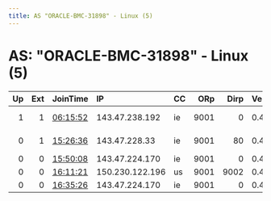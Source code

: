 ```yaml
---
title: AS "ORACLE-BMC-31898" - Linux (5)
---
```


# AS: "ORACLE-BMC-31898" - Linux (5)

|   Up |   Ext | JoinTime                                                                                              | IP              | CC   |   ORp |   Dirp | Version   | Contact                      | Nickname     |   eFamMembers |
|-----:|------:|:------------------------------------------------------------------------------------------------------|:----------------|:-----|------:|-------:|:----------|:-----------------------------|:-------------|--------------:|
|    1 |     1 | [06:15:52](https://nusenu.github.io/OrNetStats/w/relay/F4C882F633D155AADC012DEE5742875A1CB5D383.html) | 143.47.238.192  | ie   |  9001 |      0 | 0.4.6.10  | animacia dot sk at gmail     | Enryptexik   |             1 |
|    0 |     1 | [15:26:36](https://nusenu.github.io/OrNetStats/w/relay/D70291FA721EE9401CA0A49E6E10E68D9B811567.html) | 143.47.228.33   | ie   |  9001 |     80 | 0.4.2.7   | Damian Sykora &lt;enryptexik | Enryptexik   |             1 |
|    0 |     0 | [15:50:08](https://nusenu.github.io/OrNetStats/w/relay/41D063237D70996497EF475B11E3840B4E59B204.html) | 143.47.224.170  | ie   |  9001 |      0 | 0.4.6.9   | merdedok@gmail.com           | MerdedRelay  |             1 |
|    0 |     0 | [16:11:21](https://nusenu.github.io/OrNetStats/w/relay/1E6DA54206AA312196C92F2A1095C0F41A6B0D49.html) | 150.230.122.196 | us   |  9001 |   9002 | 0.4.5.9   | merdedok@gmail.com           | MerdedRelayA |             2 |
|    0 |     0 | [16:35:26](https://nusenu.github.io/OrNetStats/w/relay/5AABF61882E28C96EBEE7123CEC7AAF0BD91093E.html) | 143.47.224.170  | ie   |  9001 |      0 | 0.4.6.9   | merdedok@gmail.com           | MerdedRelayB |             2 |
